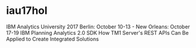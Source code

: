 # iau17hol
IBM Analytics University 2017
Berlin: October 10-13 - New Orleans: October 17-19
IBM Planning Analytics 2.0 SDK
How TM1 Server's REST APIs Can Be Applied to Create Integrated Solutions
